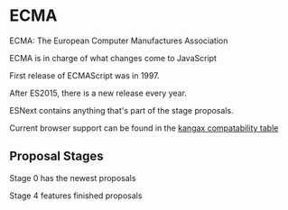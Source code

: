 # ECMA

ECMA: The European Computer Manufactures Association

ECMA is in charge of what changes come to JavaScript

First release of ECMAScript was in 1997.

After ES2015, there is a new release every year.

ESNext contains anything that's part of the stage proposals.



Current browser support can be found in the [kangax compatability table](http://kangax.github.io/compat-table/esnext/)

## Proposal Stages

Stage 0 has the newest proposals

Stage 4 features finished proposals

